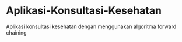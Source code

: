 # Aplikasi-Konsultasi-Kesehatan
Aplikasi konsultasi kesehatan dengan menggunakan algoritma forward chaining
